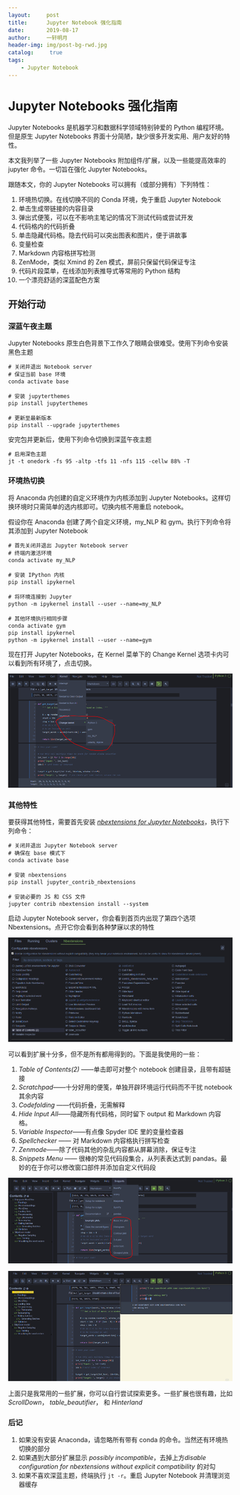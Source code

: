 ```yaml
---
layout:     post
title:      Jupyter Notebook 强化指南
date:       2019-08-17
author:     一轩明月
header-img: img/post-bg-rwd.jpg
catalog: 	 true
tags:
    - Jupyter Notebook
---
```


# Jupyter Notebooks 强化指南

Jupyter Notebooks 是机器学习和数据科学领域特别钟爱的 Python 编程环境。但是原生 Jupyter Notebooks 界面十分简陋，缺少很多开发实用、用户友好的特性。

本文我列举了一些 Jupyter Notebooks 附加组件/扩展，以及一些能提高效率的 jupyter 命令。一切旨在强化 Jupyter Notebooks。

跟随本文，你的 Jupyter Notebooks 可以拥有（或部分拥有）下列特性：

1. 环境热切换。在线切换不同的 Conda 环境，免于重启 Jupyter Notebook
2. 单击生成带链接的内容目录
3. 弹出式便笺，可以在不影响主笔记的情况下测试代码或尝试开发
4. 代码格内的代码折叠
5. 单击隐藏代码格。隐去代码可以突出图表和图片，便于讲故事
6. 变量检查
7. Markdown 内容格拼写检测
8. ZenMode，类似 Xmind 的 Zen 模式，屏前只保留代码保证专注
9. 代码片段菜单，在线添加列表推导式等常用的 Python 结构
10. 一个漂亮舒适的深蓝配色方案

## 开始行动

### 深蓝午夜主题

Jupyter Notebooks 原生白色背景下工作久了眼睛会很难受。使用下列命令安装黑色主题

```
# 关闭并退出 Notebook server
# 保证当前 base 环境
conda activate base

# 安装 jupyterthemes
pip install jupyterthemes

# 更新至最新版本
pip install --upgrade jupyterthemes
```

安完包并更新后，使用下列命令切换到深蓝午夜主题

```
# 启用深色主题
jt -t onedork -fs 95 -altp -tfs 11 -nfs 115 -cellw 88% -T
```

### 环境热切换

将 Anaconda 内创建的自定义环境作为内核添加到 Jupyter Notebooks。这样切换环境时只需简单的选内核即可。切换内核不用重启 notebook。

假设你在 Anaconda 创建了两个自定义环境，my_NLP 和 gym。执行下列命令将其添加到 Jupyter Notebook

```
# 首先关闭并退出 Jupyter Notebook server
# 终端内激活环境
conda activate my_NLP

# 安装 IPython 内核
pip install ipykernel

# 将环境连接到 Jupyter
python -m ipykernel install --user --name=my_NLP

# 其他环境执行相同步骤
conda activate gym
pip install ipykernel 
python -m ipykernel install --user --name=gym
```

现在打开 Jupyter Notebooks，在 Kernel 菜单下的 Change Kernel 选项卡内可以看到所有环境了，点击切换。

![]( https://raw.githubusercontent.com/LibertyDream/diy_img_host/master/img/2019-08-17_add_env_to_jupyter.png)

### 其他特性

要获得其他特性，需要首先安装 _[nbextensions for Jupyter Notebooks](https://jupyter-contrib-nbextensions.readthedocs.io/en/latest/install.html)_，执行下列命令：

```
# 关闭并退出 Jupyter Notebook server
# 确保在 base 模式下
conda activate base

# 安装 nbextensions
pip install jupyter_contrib_nbextensions

# 安装必要的 JS 和 CSS 文件
jupyter contrib nbextension install --system
```

启动 Jupyter Notebook server，你会看到首页内出现了第四个选项 Nbextensions。点开它你会看到各种梦寐以求的特性

![]( https://raw.githubusercontent.com/LibertyDream/diy_img_host/master/img/2019-08-17_nbextensions.png)

可以看到扩展十分多，但不是所有都用得到的。下面是我使用的一些：

1. *Table of Contents(2)* ——单击即可对整个 notebook 创建目录，且带有超链接
2. *Scratchpad*——十分好用的便笺，单独开辟环境运行代码而不干扰 notebook 其余内容
3. *Codefolding* ——代码折叠，无需解释
4. *Hide Input All*——隐藏所有代码格，同时留下 output 和 Markdown 内容格。
5. *Variable Inspector*——有点像 Spyder IDE 里的变量检查器
6. *Spellchecker* —— 对 Markdown 内容格执行拼写检查
7. *Zenmode*——除了代码其他的杂乱内容都从屏幕消除，保证专注
8. *Snippets Menu* —— 很棒的常见代码段集合，从列表表达式到 pandas。最妙的在于你可以修改窗口部件并添加自定义代码段

![]( https://raw.githubusercontent.com/LibertyDream/diy_img_host/master/img/2019-08-17_snippets_menu.png)

![]( https://raw.githubusercontent.com/LibertyDream/diy_img_host/master/img/2019-08-17_scratch_pad.png)

上面只是我常用的一些扩展，你可以自行尝试探索更多。一些扩展也很有趣，比如*ScrollDown*， *table_beautifier*， 和 *Hinterland*

### 后记

1. 如果没有安装 Anaconda，请忽略所有带有 conda 的命令。当然还有环境热切换的部分
2. 如果遇到大部分扩展显示 *possibly incompatible*，去掉上方*disable configuration for nbextensions without explicit compatibility* 的对勾
3. 如果不喜欢深蓝主题，终端执行 `jt -r`。重启 Jupyter Notebook 并清理浏览器缓存